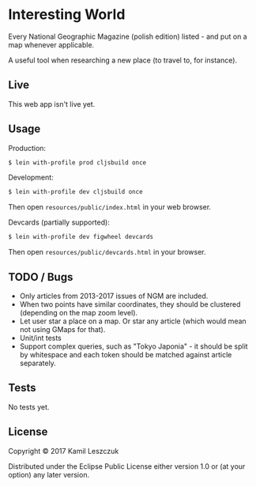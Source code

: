 # Interesting World

Every National Geographic Magazine (polish edition) listed - and put on a map whenever applicable.

A useful tool when researching a new place (to travel to, for instance).

## Live

This web app isn't live yet.

## Usage

Production:

```bash
$ lein with-profile prod cljsbuild once
```

Development:

```bash
$ lein with-profile dev cljsbuild once
```

Then open `resources/public/index.html` in your web browser.

Devcards (partially supported):

```bash
$ lein with-profile dev figwheel devcards
```

Then open `resources/public/devcards.html` in your browser.

## TODO / Bugs

- Only articles from 2013-2017 issues of NGM are included.
- When two points have similar coordinates, they should be clustered (depending on the map zoom level).
- Let user star a place on a map. Or star any article (which would mean not using GMaps for that).
- Unit/int tests
- Support complex queries, such as "Tokyo Japonia" - it should be split by whitespace and each token should be matched against article separately.

## Tests

No tests yet.

## License

Copyright © 2017 Kamil Leszczuk

Distributed under the Eclipse Public License either version 1.0 or (at your option) any later version.
